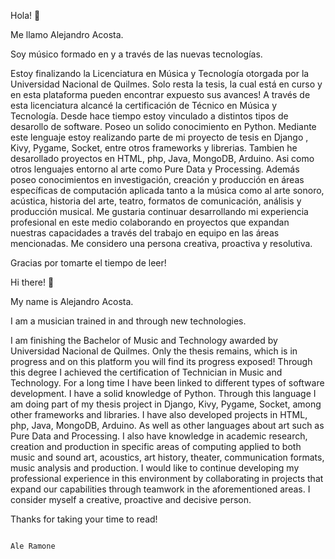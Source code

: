 

Hola! 👋


Me llamo Alejandro Acosta.

Soy músico formado en y a través de las nuevas tecnologías.

Estoy finalizando la Licenciatura en Música y Tecnología otorgada por la Universidad Nacional de Quilmes. Solo resta la tesis, la cual está en curso y en esta plataforma pueden encontrar expuesto sus avances! A través de esta licenciatura alcancé la certificación de Técnico en Música y Tecnología. Desde hace tiempo estoy vinculado a distintos tipos de desarollo de software. Poseo un solido conocimiento en Python. Mediante este lenguaje estoy realizando parte de mi proyecto de tesis en Django , Kivy, Pygame, Socket, entre otros frameworks y librerias. Tambien he desarollado proyectos en HTML, php, Java, MongoDB, Arduino. Asi como otros lenguajes entorno al arte como Pure Data y Processing. Además poseo conocimientos en investigación, creación y producción en áreas específicas de computación aplicada tanto a la música como al arte sonoro, acústica, historia del arte, teatro, formatos de comunicación, análisis y producción musical. Me gustaria continuar desarrollando mi experiencia profesional en este medio colaborando en proyectos que expandan nuestras capacidades a través del trabajo en equipo en las áreas mencionadas. Me considero una persona creativa, proactiva y resolutiva.

Gracias por tomarte el tiempo de leer!




Hi there! 👋


My name is Alejandro Acosta.

I am a musician trained in and through new technologies.

I am finishing the Bachelor of Music and Technology awarded by Universidad Nacional de Quilmes. Only the thesis remains, which is in progress and on this platform you will find its progress exposed! Through this degree I achieved the certification of Technician in Music and Technology. For a long time I have been linked to different types of software development. I have a solid knowledge of Python. Through this language I am doing part of my thesis project in Django, Kivy, Pygame, Socket, among other frameworks and libraries. I have also developed projects in HTML, php, Java, MongoDB, Arduino. As well as other languages about art such as Pure Data and Processing. I also have knowledge in academic research, creation and production in specific areas of computing applied to both music and sound art, acoustics, art history, theater, communication formats, music analysis and production. I would like to continue developing my professional experience in this environment by collaborating in projects that expand our capabilities through teamwork in the aforementioned areas. I consider myself a creative, proactive and decisive person.


Thanks for taking your time to read!
 


                                                                                                                                              
                                                                                                                                              
                                                                                                                                              
                                                                                                                                              
                                                                                                                                              Ale Ramone
                                                                                                                                              
                                                                                                                                                                       


